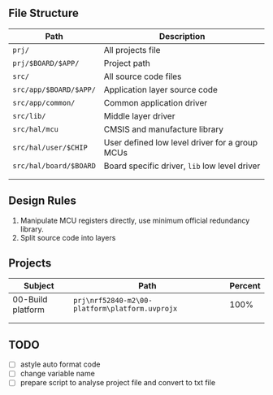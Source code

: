 

## File Structure

| Path                   | Description                                    |
| ---------------------- | ---------------------------------------------- |
| `prj/`                 | All projects file                              |
| `prj/$BOARD/$APP/`     | Project path                                   |
| `src/`                 | All source code files                          |
| `src/app/$BOARD/$APP/` | Application layer source code                  |
| `src/app/common/`      | Common application driver                      |
| `src/lib/`             | Middle layer driver                            |
| `src/hal/mcu`          | CMSIS and manufacture library                  |
| `src/hal/user/$CHIP`   | User defined low level driver for a group MCUs |
| `src/hal/board/$BOARD` | Board specific driver, `lib` low level driver  |
|                        |                                                |
|                        |                                                |

## Design Rules

1. Manipulate MCU registers directly, use minimum official redundancy library. 
2. Split source code into layers

## Projects

| Subject           | Path                                           | Percent |
| ----------------- | ---------------------------------------------- | ------- |
| 00-Build platform | `prj\nrf52840-m2\00-platform\platform.uvprojx` | 100%    |
|                   |                                                |         |
|                   |                                                |         |

## TODO

- [ ] astyle  auto format code
- [ ] change variable name
- [ ] prepare script to analyse project file and convert to txt file
